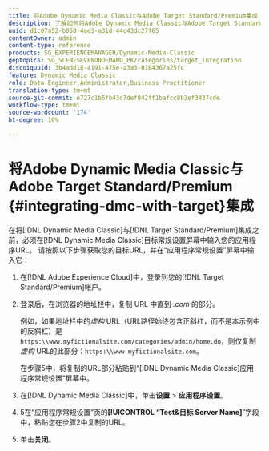 ```yaml
---
title: 将Adobe Dynamic Media Classic与Adobe Target Standard/Premium集成
description: 了解如何将Adobe Dynamic Media Classic与Adobe Target Standard/Premium集成。
uuid: d1c07a52-b058-4ae3-a31d-44c43dc27f65
contentOwner: admin
content-type: reference
products: SG_EXPERIENCEMANAGER/Dynamic-Media-Classic
geptopics: SG_SCENESEVENONDEMAND_PK/categories/target_integration
discoiquuid: 3b4add18-4191-475e-a3a3-0184367a25fc
feature: Dynamic Media Classic
role: Data Engineer,Administrator,Business Practitioner
translation-type: tm+mt
source-git-commit: e727c1b5fb43c7def842ff1bafcc8b3ef3437cde
workflow-type: tm+mt
source-wordcount: '174'
ht-degree: 10%

---
```



# 将Adobe Dynamic Media Classic与Adobe Target Standard/Premium {#integrating-dmc-with-target}集成

在将[!DNL Dynamic Media Classic]与[!DNL Target Standard/Premium]集成之前，必须在[!DNL Dynamic Media Classic]目标常规设置屏幕中输入您的应用程序URL。 请按照以下步骤获取您的目标URL，并在“应用程序常规设置”屏幕中输入它：

1. 在[!DNL Adobe Experience Cloud]中，登录到您的[!DNL Target Standard/Premium]帐户。
1. 登录后，在浏览器的地址栏中，复制 URL 中直到 *.com* 的部分。

   例如，如果地址栏中的&#x200B;*虚构* URL（URL路径始终包含正斜杠，而不是本示例中的反斜杠）是`https:\\www.myfictionalsite.com/categories/admin/home.do`，则仅复制&#x200B;*虚构* URL的此部分：`https:\\www.myfictionalsite.com`。

   在步骤5中，将复制的URL部分粘贴到“[!DNL Dynamic Media Classic]应用程序常规设置”屏幕中。

1. 在[!DNL Dynamic Media Classic]中，单击&#x200B;**设置** > **应用程序设置**。
1. 5在“应用程序常规设置”页的&#x200B;**[!UICONTROL “Test&amp;目标 Server Name]**”字段中，粘贴您在步骤2中复制的URL。
1. 单击&#x200B;**关闭**。

